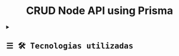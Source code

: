 <h1 align="center"> CRUD Node API using Prisma </h1>

<details font-size=200>
 <summary><h2><samp>&#9776; 🛠️ Tecnologias utilizadas</samp></h2></summary>

  <a href="https://www.prisma.io/"><img src="https://d2eip9sf3oo6c2.cloudfront.net/tags/images/000/001/287/square_480/prismaHD.png" width=20 /> Prisma</a>

  <a href="https://nodejs.org"><img src="https://raw.githubusercontent.com/devicons/devicon/master/icons/nodejs/nodejs-original.svg" width=20 /> Express</a>

  <a href="https://devdocs.io/javascript/"><img src="https://trickdroid.org/wp-content/uploads/2019/12/Sobre-JavaScript-Definicao-Historia-Usos-e-Forcas.png" width=20 /> Javascript</a>

  <a href="https://jestjs.io/pt-BR/docs/api"><img src="https://seeklogo.com/images/J/jest-logo-F9901EBBF7-seeklogo.com.png" width=20 /> Jest </a>
  
  <a href="https://www.typescriptlang.org/docs/handbook/typescript-in-5-minutes.html"><img src="https://raw.githubusercontent.com/microsoft/TypeScript-Website/f407e1ae19e5e990d9901ac8064a32a8cc60edf0/packages/typescriptlang-org/static/branding/ts-logo-512.svg" width=20 /> Typescript</a>
  
  <a href="https://swagger.io/"><img src="https://upload.wikimedia.org/wikipedia/commons/a/ab/Swagger-logo.png" width=20 /> Swagger</a>
  
  <a href="https://www.npmjs.com/package/bcrypt"><img src="https://img.stackshare.io/package/19054/default_2be036aaca5c71baf790e00f1ef80dd37a625905.png" width=20 /> Bcrypt</a>

</details>
